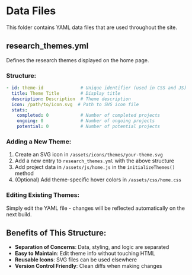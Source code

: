# Data Files

This folder contains YAML data files that are used throughout the site.

## research_themes.yml

Defines the research themes displayed on the home page.

### Structure:

```yaml
- id: theme-id              # Unique identifier (used in CSS and JS)
  title: Theme Title        # Display title
  description: Description  # Theme description
  icon: /path/to/icon.svg  # Path to SVG icon file
  stats:
    completed: 0            # Number of completed projects
    ongoing: 0              # Number of ongoing projects
    potential: 0            # Number of potential projects
```

### Adding a New Theme:

1. Create an SVG icon in `/assets/icons/themes/your-theme.svg`
2. Add a new entry to `research_themes.yml` with the above structure
3. Add project data in `/assets/js/home.js` in the `initializeThemes()` method
4. (Optional) Add theme-specific hover colors in `/assets/css/home.css`

### Editing Existing Themes:

Simply edit the YAML file - changes will be reflected automatically on the next build.

## Benefits of This Structure:

- **Separation of Concerns**: Data, styling, and logic are separated
- **Easy to Maintain**: Edit theme info without touching HTML
- **Reusable Icons**: SVG files can be used elsewhere
- **Version Control Friendly**: Clean diffs when making changes


